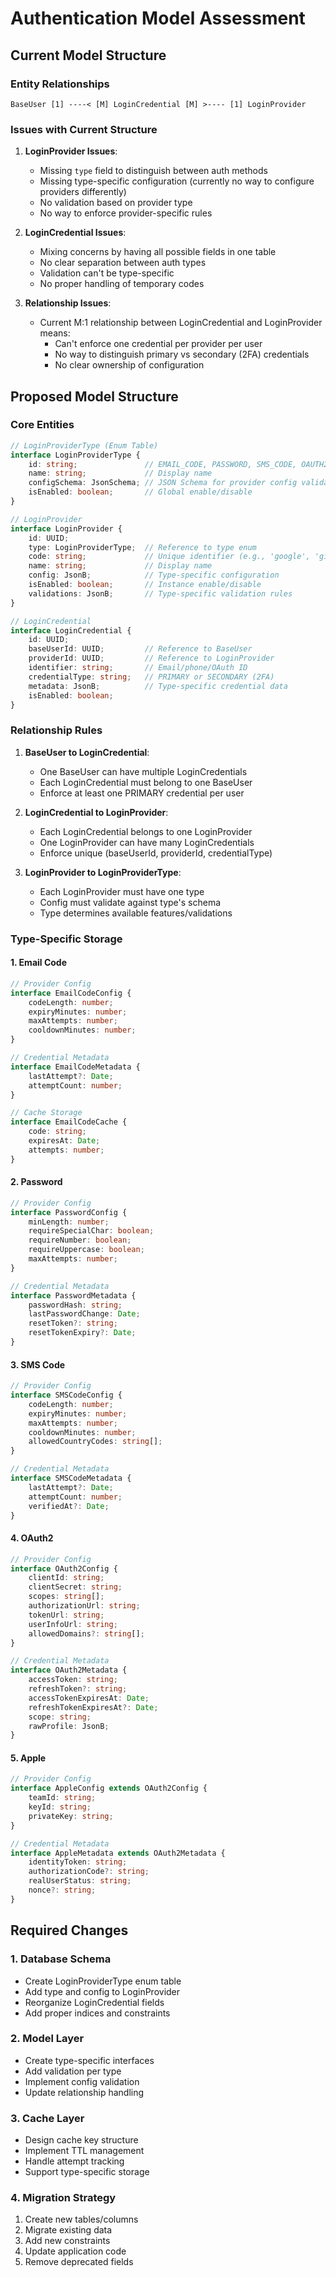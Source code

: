 # Authentication Model Assessment

## Current Model Structure

### Entity Relationships
```
BaseUser [1] ----< [M] LoginCredential [M] >---- [1] LoginProvider
```

### Issues with Current Structure
1. **LoginProvider Issues**:
   - Missing `type` field to distinguish between auth methods
   - Missing type-specific configuration (currently no way to configure providers differently)
   - No validation based on provider type
   - No way to enforce provider-specific rules

2. **LoginCredential Issues**:
   - Mixing concerns by having all possible fields in one table
   - No clear separation between auth types
   - Validation can't be type-specific
   - No proper handling of temporary codes

3. **Relationship Issues**:
   - Current M:1 relationship between LoginCredential and LoginProvider means:
     - Can't enforce one credential per provider per user
     - No way to distinguish primary vs secondary (2FA) credentials
     - No clear ownership of configuration

## Proposed Model Structure

### Core Entities
```typescript
// LoginProviderType (Enum Table)
interface LoginProviderType {
    id: string;               // EMAIL_CODE, PASSWORD, SMS_CODE, OAUTH2, APPLE
    name: string;             // Display name
    configSchema: JsonSchema; // JSON Schema for provider config validation
    isEnabled: boolean;       // Global enable/disable
}

// LoginProvider
interface LoginProvider {
    id: UUID;
    type: LoginProviderType;  // Reference to type enum
    code: string;             // Unique identifier (e.g., 'google', 'github')
    name: string;             // Display name
    config: JsonB;            // Type-specific configuration
    isEnabled: boolean;       // Instance enable/disable
    validations: JsonB;       // Type-specific validation rules
}

// LoginCredential
interface LoginCredential {
    id: UUID;
    baseUserId: UUID;         // Reference to BaseUser
    providerId: UUID;         // Reference to LoginProvider
    identifier: string;       // Email/phone/OAuth ID
    credentialType: string;   // PRIMARY or SECONDARY (2FA)
    metadata: JsonB;          // Type-specific credential data
    isEnabled: boolean;
}
```

### Relationship Rules
1. **BaseUser to LoginCredential**:
   - One BaseUser can have multiple LoginCredentials
   - Each LoginCredential must belong to one BaseUser
   - Enforce at least one PRIMARY credential per user

2. **LoginCredential to LoginProvider**:
   - Each LoginCredential belongs to one LoginProvider
   - One LoginProvider can have many LoginCredentials
   - Enforce unique (baseUserId, providerId, credentialType)

3. **LoginProvider to LoginProviderType**:
   - Each LoginProvider must have one type
   - Config must validate against type's schema
   - Type determines available features/validations

### Type-Specific Storage

#### 1. Email Code
```typescript
// Provider Config
interface EmailCodeConfig {
    codeLength: number;
    expiryMinutes: number;
    maxAttempts: number;
    cooldownMinutes: number;
}

// Credential Metadata
interface EmailCodeMetadata {
    lastAttempt?: Date;
    attemptCount: number;
}

// Cache Storage
interface EmailCodeCache {
    code: string;
    expiresAt: Date;
    attempts: number;
}
```

#### 2. Password
```typescript
// Provider Config
interface PasswordConfig {
    minLength: number;
    requireSpecialChar: boolean;
    requireNumber: boolean;
    requireUppercase: boolean;
    maxAttempts: number;
}

// Credential Metadata
interface PasswordMetadata {
    passwordHash: string;
    lastPasswordChange: Date;
    resetToken?: string;
    resetTokenExpiry?: Date;
}
```

#### 3. SMS Code
```typescript
// Provider Config
interface SMSCodeConfig {
    codeLength: number;
    expiryMinutes: number;
    maxAttempts: number;
    cooldownMinutes: number;
    allowedCountryCodes: string[];
}

// Credential Metadata
interface SMSCodeMetadata {
    lastAttempt?: Date;
    attemptCount: number;
    verifiedAt?: Date;
}
```

#### 4. OAuth2
```typescript
// Provider Config
interface OAuth2Config {
    clientId: string;
    clientSecret: string;
    scopes: string[];
    authorizationUrl: string;
    tokenUrl: string;
    userInfoUrl: string;
    allowedDomains?: string[];
}

// Credential Metadata
interface OAuth2Metadata {
    accessToken: string;
    refreshToken?: string;
    accessTokenExpiresAt: Date;
    refreshTokenExpiresAt?: Date;
    scope: string;
    rawProfile: JsonB;
}
```

#### 5. Apple
```typescript
// Provider Config
interface AppleConfig extends OAuth2Config {
    teamId: string;
    keyId: string;
    privateKey: string;
}

// Credential Metadata
interface AppleMetadata extends OAuth2Metadata {
    identityToken: string;
    authorizationCode?: string;
    realUserStatus: string;
    nonce?: string;
}
```

## Required Changes

### 1. Database Schema
- Create LoginProviderType enum table
- Add type and config to LoginProvider
- Reorganize LoginCredential fields
- Add proper indices and constraints

### 2. Model Layer
- Create type-specific interfaces
- Add validation per type
- Implement config validation
- Update relationship handling

### 3. Cache Layer
- Design cache key structure
- Implement TTL management
- Handle attempt tracking
- Support type-specific storage

### 4. Migration Strategy
1. Create new tables/columns
2. Migrate existing data
3. Add new constraints
4. Update application code
5. Remove deprecated fields 